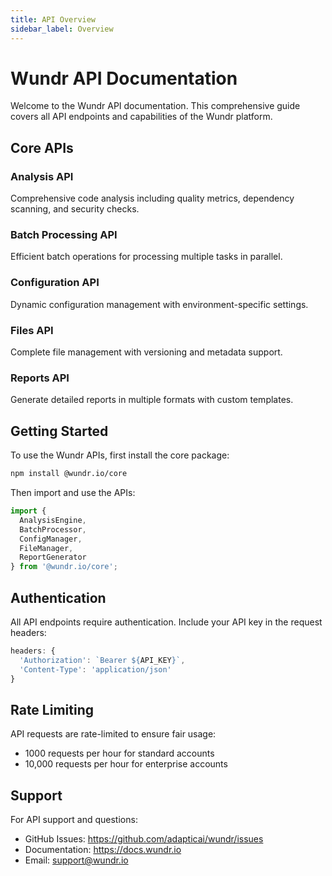 ```yaml
---
title: API Overview
sidebar_label: Overview
---
```


# Wundr API Documentation

Welcome to the Wundr API documentation. This comprehensive guide covers all API endpoints and capabilities of the Wundr platform.

## Core APIs

### Analysis API
Comprehensive code analysis including quality metrics, dependency scanning, and security checks.

### Batch Processing API
Efficient batch operations for processing multiple tasks in parallel.

### Configuration API
Dynamic configuration management with environment-specific settings.

### Files API
Complete file management with versioning and metadata support.

### Reports API
Generate detailed reports in multiple formats with custom templates.

## Getting Started

To use the Wundr APIs, first install the core package:

```bash
npm install @wundr.io/core
```

Then import and use the APIs:

```typescript
import { 
  AnalysisEngine,
  BatchProcessor,
  ConfigManager,
  FileManager,
  ReportGenerator 
} from '@wundr.io/core';
```

## Authentication

All API endpoints require authentication. Include your API key in the request headers:

```typescript
headers: {
  'Authorization': `Bearer ${API_KEY}`,
  'Content-Type': 'application/json'
}
```

## Rate Limiting

API requests are rate-limited to ensure fair usage:
- 1000 requests per hour for standard accounts
- 10,000 requests per hour for enterprise accounts

## Support

For API support and questions:
- GitHub Issues: https://github.com/adapticai/wundr/issues
- Documentation: https://docs.wundr.io
- Email: support@wundr.io
